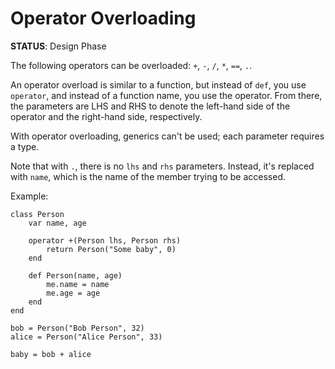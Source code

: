 # Operator Overloading 
**STATUS**: Design Phase 

The following operators can be overloaded: `+`, `-`, `/`, `*`, `==`, `.`. 

An operator overload is similar to a function, but instead of `def`, you use `operator`, and instead of a function name, you use the operator. From there, the parameters are LHS and RHS to denote the left-hand side of the operator and the right-hand side, respectively. 

With operator overloading, generics can't be used; each parameter requires a type. 

Note that with `.`, there is no `lhs` and `rhs` parameters. Instead, it's replaced with `name`, which is the name of the member trying to be accessed. 

Example:

    class Person
        var name, age 

        operator +(Person lhs, Person rhs) 
            return Person("Some baby", 0)
        end

        def Person(name, age)
            me.name = name
            me.age = age
        end
    end

    bob = Person("Bob Person", 32)
    alice = Person("Alice Person", 33)

    baby = bob + alice
